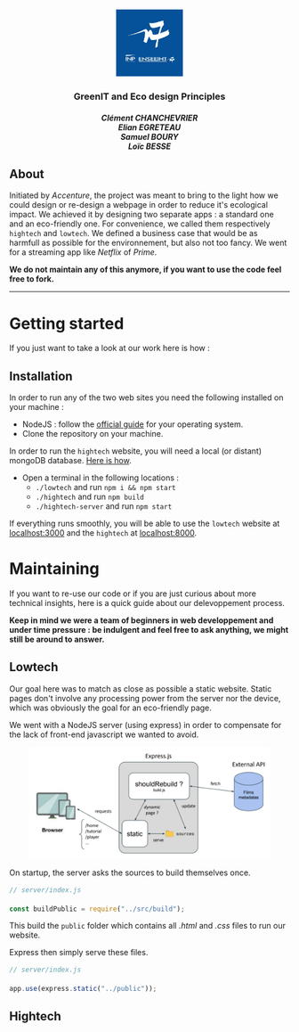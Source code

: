 <!-- PROJECT LOGO -->
<br />
<p align="center">
  <a href="https://github.com/cchanche/esp32iot">
    <img src="images/enseeiht.jpeg" alt="Logo" width="120" height="120">
  </a>

  <h3 align="center">GreenIT and Eco design Principles</h3>
  <h5 align="center"><i>Clément CHANCHEVRIER</br>Elian EGRETEAU</br>Samuel BOURY</br>Loïc BESSE</i></h4>
</p>

## About

Initiated by _Accenture_, the project was meant to bring to the light how we could design or re-design a webpage in order to reduce it's ecological impact. We achieved it by designing two separate apps : a standard one and an eco-friendly one. For convenience, we called them respectively `hightech` and `lowtech`. We defined a business case that would be as harmfull as possible for the environnement, but also not too fancy. We went for a streaming app like _Netflix_ of _Prime_.

**We do not maintain any of this anymore, if you want to use the code feel free to fork.**

---

# Getting started

If you just want to take a look at our work here is how :

## Installation

In order to run any of the two web sites you need the following installed on your machine :

- NodeJS : follow the [official guide](https://nodejs.org/en/) for your operating system.
- Clone the repository on your machine.

In order to run the `hightech` website, you will need a local (or distant) mongoDB database. [Here is how](https://www.mongodb.com/try/download/community).

- Open a terminal in the following locations :
  - `./lowtech` and run `npm i && npm start`
  - `./hightech` and run `npm build`
  - `./hightech-server` and run `npm start`

If everything runs smoothly, you will be able to use the `lowtech` website at [localhost:3000](localhost:3000) and the `hightech` at [localhost:8000](localhost:8000).

# Maintaining

If you want to re-use our code or if you are just curious about more technical insights, here is a quick guide about our delevoppement process.

**Keep in mind we were a team of beginners in web developpement and under time pressure : be indulgent and feel free to ask anything, we might still be around to answer.**

## Lowtech

Our goal here was to match as close as possible a static website. Static pages don't involve any processing power from the server nor the device, which was obviously the goal for an eco-friendly page.

We went with a NodeJS server (using express) in order to compensate for the lack of front-end javascript we wanted to avoid.

<p align="center">
    <img src="images/lowtech-server.png" alt="Logo" height="200">
</p>

On startup, the server asks the sources to build themselves once.

```javascript
// server/index.js

const buildPublic = require("../src/build");
```

This build the `public` folder which contains all _.html_ and _.css_ files to run our website.

Express then simply serve these files.

```javascript
// server/index.js

app.use(express.static("../public"));
```

## Hightech
